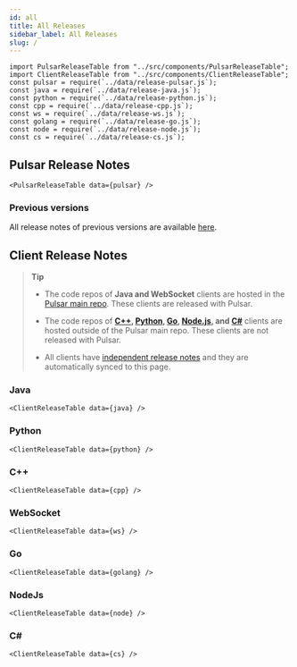 ```yaml
---
id: all
title: All Releases
sidebar_label: All Releases
slug: /
---
```


````mdx-code-block
import PulsarReleaseTable from "../src/components/PulsarReleaseTable";
import ClientReleaseTable from "../src/components/ClientReleaseTable";
const pulsar = require(`../data/release-pulsar.js`);
const java = require(`../data/release-java.js`);
const python = require(`../data/release-python.js`);
const cpp = require(`../data/release-cpp.js`);
const ws = require(`../data/release-ws.js`);
const golang = require(`../data/release-go.js`);
const node = require(`../data/release-node.js`);
const cs = require(`../data/release-cs.js`);
````

## Pulsar Release Notes

````mdx-code-block
<PulsarReleaseTable data={pulsar} />
````

### Previous versions

All release notes of previous versions are available [here](/release-notes/legacy).

## Client Release Notes

> **Tip**
>
> - The code repos of **Java and WebSocket** clients are hosted in the [Pulsar main repo](https://github.com/apache/pulsar). These clients are released with Pulsar. 
>
> - The code repos of **[C++](https://github.com/apache/pulsar-client-cpp), [Python](https://github.com/apache/pulsar-client-python), [Go](https://github.com/apache/pulsar-client-go), [Node.js](https://github.com/apache/pulsar-client-node), and [C#](https://github.com/apache/pulsar-dotpulsar)** clients are hosted outside of the Pulsar main repo. These clients are not released with Pulsar.
>
> - All clients have [independent release notes](release-notes/versioned) and they are automatically synced to this page.

### Java

````mdx-code-block
<ClientReleaseTable data={java} />
````

### Python

````mdx-code-block
<ClientReleaseTable data={python} />
````

### C++

````mdx-code-block
<ClientReleaseTable data={cpp} />
````

### WebSocket

````mdx-code-block
<ClientReleaseTable data={ws} />
````

### Go

````mdx-code-block
<ClientReleaseTable data={golang} />
````

### NodeJs

````mdx-code-block
<ClientReleaseTable data={node} />
````

### C#

````mdx-code-block
<ClientReleaseTable data={cs} />
````
